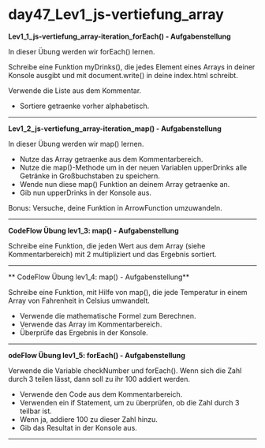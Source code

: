 # day47_Lev1_js-vertiefung_array

**Lev1_1_js-vertiefung_array-iteration_forEach() - Aufgabenstellung**

In dieser Übung werden wir forEach() lernen.

Schreibe eine Funktion myDrinks(), die jedes Element eines Arrays in deiner Konsole ausgibt und mit document.write() in deine index.html schreibt.

Verwende die Liste aus dem Kommentar.

-   Sortiere getraenke vorher alphabetisch.

---

**Lev1_2_js-vertiefung_array-iteration_map() - Aufgabenstellung**

In dieser Übung werden wir map() lernen.

-   Nutze das Array getraenke aus dem Kommentarbereich.
-   Nutze die map()-Methode um in der neuen Variablen upperDrinks alle Getränke in Großbuchstaben zu speichern.
-   Wende nun diese map() Funktion an deinem Array getraenke an.
-   Gib nun upperDrinks in der Konsole aus.

Bonus: Versuche, deine Funktion in ArrowFunction umzuwandeln.

---

**CodeFlow Übung lev1_3: map() - Aufgabenstellung**

Schreibe eine Funktion, die jeden Wert aus dem Array (siehe Kommentarbereich) mit 2 multipliziert und das Ergebnis sortiert.

---

** CodeFlow Übung lev1_4: map() - Aufgabenstellung**

Schreibe eine Funktion, mit Hilfe von map(), die jede Temperatur in einem Array von Fahrenheit in Celsius umwandelt.

-   Verwende die mathematische Formel zum Berechnen.
-   Verwende das Array im Kommentarbereich.
-   Überprüfe das Ergebnis in der Konsole.

---

**odeFlow Übung lev1_5: forEach() - Aufgabenstellung**

Verwende die Variable checkNumber und forEach(). Wenn sich die Zahl durch 3 teilen lässt, dann soll zu ihr 100 addiert werden.

-   Verwende den Code aus dem Kommentarbereich.
-   Verwenden ein if Statement, um zu überprüfen, ob die Zahl durch 3 teilbar ist.
-   Wenn ja, addiere 100 zu dieser Zahl hinzu.
-   Gib das Resultat in der Konsole aus.

---
